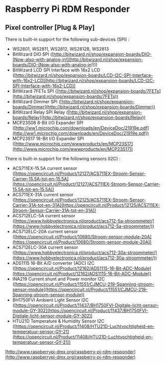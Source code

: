 # Raspberry Pi RDM Responder #
## Pixel controller [Plug & Play] ##
There is built-in support for the following sub-devices (SPI) :

- WS2801, WS2811, WS2812, WS2812B, WS2813
- BitWizard DIO SPI ([http://bitwizard.nl/shop/expansion-boards/DIO-(Now-also-with-analog-in!](http://bitwizard.nl/shop/expansion-boards/DIO-(Now-also-with-analog-in!)))
- BitWizard LCD SPI Interface with 16x2 LCD ([http://bitwizard.nl/shop/expansion-boards/LCD-I2C-SPI-Interface-with-16x2-LCD](http://bitwizard.nl/shop/expansion-boards/LCD-I2C-SPI-Interface-with-16x2-LCD))
- BitWizard 7FETs SPI ([http://bitwizard.nl/shop/expansion-boards/7FETs](http://bitwizard.nl/shop/expansion-boards/7FETs))
- BitWizard Dimmer SPI ([http://bitwizard.nl/shop/expansion-boards/Dimmer](http://bitwizard.nl/shop/expansion-boards/Dimmer))
- BitWizard Relay SPI Relay ([http://bitwizard.nl/shop/expansion-boards/Relay](http://bitwizard.nl/shop/expansion-boards/Relay))
- MCP23S08 8-Bit I/O Expander SPI ([http://ww1.microchip.com/downloads/en/DeviceDoc/21919e.pdf](http://ww1.microchip.com/downloads/en/DeviceDoc/21919e.pdf)) 
- MCP23S17 16-Bit I/O Expander SPI ([http://www.microchip.com/wwwproducts/en/MCP23S17](http://www.microchip.com/wwwproducts/en/MCP23S17))


There is built-in support for the following sensors (I2C) :

- ACS711EX-15.5A current sensor ([https://opencircuit.nl/Product/12127/ACS711EX-Stroom-Sensor-Carrier-15.5A-tot-en-15.5A](https://opencircuit.nl/Product/12127/ACS711EX-Stroom-Sensor-Carrier-15.5A-tot-en-15.5A))
- ACS711EX-31A current sensor ([https://opencircuit.nl/Product/12125/ACS711EX-Stroom-Sensor-Carrier-31A-tot-en-31A](https://opencircuit.nl/Product/12125/ACS711EX-Stroom-Sensor-Carrier-31A-tot-en-31A))
- ACS712ELC-5A current sensor ([https://www.hobbyelectronica.nl/product/acs712-5a-stroommeter/](https://www.hobbyelectronica.nl/product/acs712-5a-stroommeter/))
- ACS712ELC-20A current sensor ([https://opencircuit.nl/Product/10680/Stroom-sensor-module-20A](https://opencircuit.nl/Product/10680/Stroom-sensor-module-20A))
- ACS712ELC-30A current sensor ([https://www.hobbyelectronica.nl/product/acs712-30a-stroommeter/](https://www.hobbyelectronica.nl/product/acs712-30a-stroommeter/))
- ADS1115 16-Bit A/D converter (ADC) I2C ([https://opencircuit.nl/Product/12162/ADS1115-16-Bit-ADC-Module](https://opencircuit.nl/Product/12162/ADS1115-16-Bit-ADC-Module))
- INA219 Current shunt and Power monitor I2C ([https://opencircuit.nl/Product/11551/CJMCU-219-Spanning-stroom-sensor-module](https://opencircuit.nl/Product/11551/CJMCU-219-Spanning-stroom-sensor-module))
- BH1750FVI Ambient Light Sensor I2C ([https://opencircuit.nl/Product/11437/BH1750FVI-Digitale-licht-sensor-module-GY-302](https://opencircuit.nl/Product/11437/BH1750FVI-Digitale-licht-sensor-module-GY-302))
- HTU21D Temperature & Humidity Sensor I2C ([https://opencircuit.nl/Product/11408/HTU21D-Luchtvochtigheid-en-temperatuur-sensor-GY-21](https://opencircuit.nl/Product/11408/HTU21D-Luchtvochtigheid-en-temperatuur-sensor-GY-21))

[http://www.raspberrypi-dmx.org/raspberry-pi-rdm-responder](http://www.raspberrypi-dmx.org/raspberry-pi-rdm-responder)